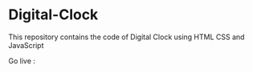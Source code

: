 # Digital-Clock
This repository contains the code of Digital Clock using HTML CSS and JavaScript


Go live : 
